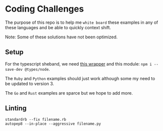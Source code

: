 # Coding Challenges

The purpose of this repo is to help me `white board` these examples
in any of these languages and be able to quickly context shift.

Note: Some of these solutions have not been optimized.

## Setup

For the typescript sheband, we need [this wrapper](https://gist.github.com/woodie/b31ae19e9522fc3ed226) and this module: `npm i --save-dev @types/node`.

The `Ruby` and `Python` examples should just work although some my need to be updated to version 3.

The `Go` and `Rust` examples are sparce but we hope to add more.

## Linting
```
standardrb --fix filename.rb
autopep8 --in-place --aggressive filename.py
```
